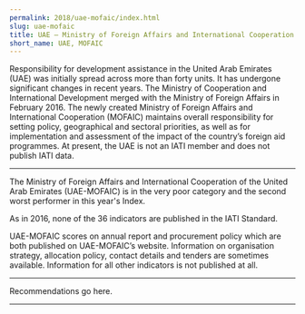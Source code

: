 ```yaml
---
permalink: 2018/uae-mofaic/index.html
slug: uae-mofaic
title: UAE – Ministry of Foreign Affairs and International Cooperation (MOFAIC)
short_name: UAE, MOFAIC
---
```


Responsibility for development assistance in the United Arab Emirates (UAE) was initially spread across more than forty units. It has undergone significant changes in recent years. The Ministry of Cooperation and International Development merged with the Ministry of Foreign Affairs in February 2016. The newly created Ministry of Foreign Affairs and International Cooperation (MOFAIC) maintains overall responsibility for setting policy, geographical and sectoral priorities, as well as for implementation and assessment of the impact of the country’s foreign aid programmes. At present, the UAE is not an IATI member and does not publish IATI data. 

---

The Ministry of Foreign Affairs and International Cooperation of the United Arab Emirates (UAE-MOFAIC) is in the very poor category and the second worst performer in this year's Index.

As in 2016, none of the 36 indicators are published in the IATI Standard. 

UAE-MOFAIC scores on annual report and procurement policy which are both published on UAE-MOFAIC’s website. Information on organisation strategy, allocation policy, contact details and tenders are sometimes available. Information for all other indicators is not published at all. 


---

Recommendations go here.

---
